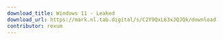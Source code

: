 ```yaml
---
download_title: Windows 11 - Leaked
download_url: https://mark.nl.tab.digital/s/C2Y9QxL63xJQJQk/download
contributor: rexum
---
```


